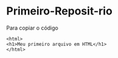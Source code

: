 # Primeiro-Reposit-rio
Para copiar o código

```
<html>
<h1>Meu primeiro arquivo em HTML</h1>
</html>
```
